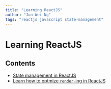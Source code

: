 ```yaml
---
title: "Learning ReactJS"
author: "Jun Wei Ng"
tags: "reactjs javascript state-management"
---
```


# Learning ReactJS

## Contents

- [State management in ReactJS](state-management/index.md)
- [Learn how to optmize `render`-ing in ReactJS](no-wasted-rendering/index.md)
